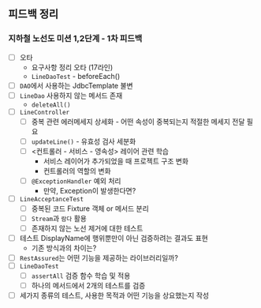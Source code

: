 ## 피드백 정리

### 지하철 노선도 미션 1,2단계 - 1차 피드백

- [ ] 오타
    - 요구사항 정리 오타 (17라인)
    - `LineDaoTest` - beforeEach()
- [ ] `DAO`에서 사용하는 JdbcTemplate 불변
- [ ] `LineDao` 사용하지 않는 메서드 존재
    - `deleteAll()`
- [ ] `LineController`
    - [ ] 중복 관련 에러메세지 상세화 - 어떤 속성이 중복되는지 적절한 메세지 전달 필요
    - [ ] `updateLine()` - 유효성 검사 세분화
    - [ ] <컨트롤러 - 서비스 - 영속성> 레이어 관련 학습
        - 서비스 레이어가 추가되었을 때 프로젝트 구조 변화
        - 컨트롤러의 역할의 변화
    - [ ] `@ExceptionHandler` 예외 처리
        - 만약, Exception이 발생한다면?
- [ ] `LineAcceptanceTest`
    - [ ] 중복된 코드 Fixture 객체 or 메서드 분리
    - [ ] `Stream`과 `람다` 활용
    - [ ] 존재하지 않는 노선 제거에 대한 테스트
- [ ] 테스트 DisplayName에 행위뿐만이 아닌 검증하려는 결과도 표현
    - 기존 방식과의 차이는?
- [ ] `RestAssured`는 어떤 기능을 제공하는 라이브러리일까?
- [ ] `LineDaoTest`
    - [ ] `assertAll` 검증 함수 학습 및 적용
    - [ ] 하나의 메서드에서 2개의 테스트를 검증
- [ ] 세가지 종류의 테스트, 사용한 목적과 어떤 기능을 상요했는지 작성
